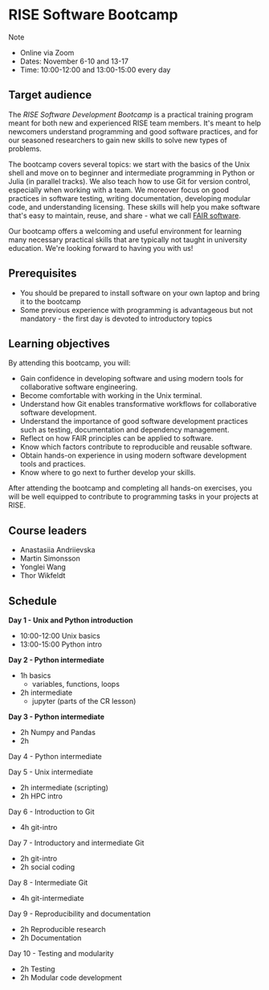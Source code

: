 # RISE Software Bootcamp

> [!NOTE]
> - Online via Zoom
> - Dates: November 6-10 and 13-17
> - Time: 10:00-12:00 and 13:00-15:00 every day

## Target audience

The *RISE Software Development Bootcamp* is a practical training program meant for both new and experienced RISE team members. It's meant to help newcomers understand programming and good software practices, and for our seasoned researchers to gain new skills to solve new types of problems.

The bootcamp covers several topics: we start with the basics of the Unix shell and move on to beginner and intermediate programming in Python or Julia (in parallel tracks). We also teach how to use Git for version control, especially when working with a team. We moreover focus on good practices in software testing, writing documentation, developing modular code, and understanding licensing. These skills will help you make software that's easy to maintain, reuse, and share - what we call [FAIR software](https://www.nature.com/articles/s41597-022-01710-x).

 
Our bootcamp offers a welcoming and useful environment for learning many necessary practical skills that are typically not taught in university education. We're looking forward to having you with us!

## Prerequisites

- You should be prepared to install software on your own laptop and bring it to the bootcamp
- Some previous experience with programming is advantageous but not mandatory - the first day is devoted to introductory topics 

## Learning objectives

By attending this bootcamp, you will:

- Gain confidence in developing software and using modern tools for collaborative software engineering.
- Become comfortable with working in the Unix terminal.
- Understand how Git enables transformative workflows for collaborative software development.
- Understand the importance of good software development practices such as testing, documentation and dependency management.
- Reflect on how FAIR principles can be applied to software.
- Know which factors contribute to reproducible and reusable software.
- Obtain hands-on experience in using modern software development tools and practices.
- Know where to go next to further develop your skills.

After attending the bootcamp and completing all hands-on exercises, you will be well equipped to contribute to programming tasks in your projects at RISE.  

## Course leaders

- Anastasiia Andriievska
- Martin Simonsson
- Yonglei Wang
- Thor Wikfeldt

## Schedule

**Day 1 - Unix and Python introduction**

- 10:00-12:00 Unix basics 
- 13:00-15:00 Python intro


**Day 2 - Python intermediate**

- 1h basics
    - variables, functions, loops
- 2h intermediate
    - jupyter (parts of the CR lesson)

**Day 3 - Python intermediate**

- 2h Numpy and Pandas
- 2h


Day 4 - Python intermediate



Day 5 - Unix intermediate

- 2h intermediate (scripting)
- 2h HPC intro

Day 6 - Introduction to Git 

- 4h git-intro


Day 7 - Introductory and intermediate Git 

- 2h git-intro
- 2h social coding

Day 8 - Intermediate Git 

- 4h git-intermediate


Day 9 - Reproducibility and documentation

- 2h Reproducible research
- 2h Documentation


Day 10 - Testing and modularity

- 2h Testing
- 2h Modular code development




